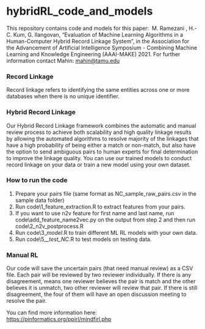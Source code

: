 # hybridRL_code_and_models
This repository contains code and models for this paper:  
M. Ramezani , H.-C. Kum, G. Ilangovan, “Evaluation of Machine Learning Algorithms in a Human-Computer Hybrid Record Linkage System”, in the Association for the Advancement of Artificial Intelligence Symposium - Combining Machine Learning and Knowledge Engineering (AAAI-MAKE) 2021.
For further information contact Mahin: mahin@tamu.edu


### Record Linkage
Record linkage refers to identifying the same entities across one or more databases when there is no unique identifier.

### Hybrid Record Linkage
Our Hybrid Record Linkage framework combines the automatic and manual review process to achieve both scalability and high quality linkage results by allowing the automated algorithms to resolve majority of the linkages that have a high probability of being either a match or non-match, but also have the option to send ambiguous pairs to human experts for final determination to improve the linkage quality.
You can use our trained models to conduct record linkage on your data or train a new model using your own dataset.

### How to run the code
 1. Prepare your pairs file (same format as NC_sample_raw_pairs.csv in the sample data folder)
 2. Run code\1_feature_extraction.R to extract features from your pairs. 
 3. If you want to use n2v feature for first name and last name, run code\add_feature_name2vec.py on the output from step 2 and then run code\2_n2v_postprocess.R 
 4. Run code\3_*_model_*.R to train different ML RL models with your own data.
 6. Run code\5_*_test_NC*.R to test models on testing data.

### Manual RL
Our code will save the uncertain pairs (that need manual review) as a CSV file. Each pair will be reviewed by two reviewer individually. If there is any disagreement, means one reviewer believes the pair is match and the other believes it is unmatch, two other reviewer will review that pair. If there is still disagreement, the four of them will have an open discussion meeting to resolve the pair. 


You can find more information here: https://pinformatics.org/ppirl/mindfirl.php

